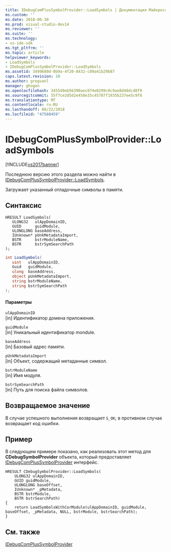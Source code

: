 ```yaml
---
title: IDebugComPlusSymbolProvider::LoadSymbols | Документация Майкрософт
ms.custom: ''
ms.date: 2018-06-30
ms.prod: visual-studio-dev14
ms.reviewer: ''
ms.suite: ''
ms.technology:
- vs-ide-sdk
ms.tgt_pltfrm: ''
ms.topic: article
helpviewer_keywords:
- LoadSymbols
- IDebugComPlusSymbolProvider::LoadSymbols
ms.assetid: 3499680d-0b9a-4f20-8432-c89a41b29b87
caps.latest.revision: 10
ms.author: gregvanl
manager: ghogen
ms.openlocfilehash: 345549eb56390aec074e0299c0c9ae8d48dcd8f9
ms.sourcegitcommit: 55f7ce2d5d2e458e35c45787f1935b237ee5c9f8
ms.translationtype: MT
ms.contentlocale: ru-RU
ms.lasthandoff: 08/22/2018
ms.locfileid: "47560459"
---
```

# <a name="idebugcomplussymbolproviderloadsymbols"></a>IDebugComPlusSymbolProvider::LoadSymbols
[!INCLUDE[vs2017banner](../../../includes/vs2017banner.md)]

Последнюю версию этого раздела можно найти в [IDebugComPlusSymbolProvider::LoadSymbols](https://docs.microsoft.com/visualstudio/extensibility/debugger/reference/idebugcomplussymbolprovider-loadsymbols).  
  
Загружает указанный отладочные символы в памяти.  
  
## <a name="syntax"></a>Синтаксис  
  
```cpp#  
HRESULT LoadSymbols(  
   ULONG32   ulAppDomainID,  
   GUID      guidModule,  
   ULONGLONG baseAddress,  
   IUnknown* pUnkMetadataImport,  
   BSTR      bstrModuleName,  
   BSTR      bstrSymSearchPath  
);  
```  
  
```csharp  
int LoadSymbols(  
   uint   ulAppDomainID,  
   Guid   guidModule,  
   ulong  baseAddress,  
   object pUnkMetadataImport,  
   string bstrModuleName,  
   string bstrSymSearchPath  
);  
```  
  
#### <a name="parameters"></a>Параметры  
 `ulAppDomainID`  
 [in] Идентификатор домена приложения.  
  
 `guidModule`  
 [in] Уникальный идентификатор mondule.  
  
 `baseAddress`  
 [in] Базовый адрес памяти.  
  
 `pUnkMetadataImport`  
 [in] Объект, содержащий метаданные символ.  
  
 `bstrModuleName`  
 [in] Имя модуля.  
  
 `bstrSymSearchPath`  
 [in] Путь для поиска файла символов.  
  
## <a name="return-value"></a>Возвращаемое значение  
 В случае успешного выполнения возвращает `S_OK`; в противном случае возвращает код ошибки.  
  
## <a name="example"></a>Пример  
 В следующем примере показано, как реализовать этот метод для **CDebugSymbolProvider** объекта, который предоставляет [IDebugComPlusSymbolProvider](../../../extensibility/debugger/reference/idebugcomplussymbolprovider.md) интерфейс.  
  
```cpp#  
HRESULT CDebugSymbolProvider::LoadSymbols(  
    ULONG32 ulAppDomainID,  
    GUID guidModule,  
    ULONGLONG baseOffset,  
    IUnknown* _pMetadata,  
    BSTR bstrModule,  
    BSTR bstrSearchPath)  
{  
    return LoadSymbolsWithCorModule(ulAppDomainID, guidModule, baseOffset, _pMetadata, NULL, bstrModule, bstrSearchPath);  
}  
```  
  
## <a name="see-also"></a>См. также  
 [IDebugComPlusSymbolProvider](../../../extensibility/debugger/reference/idebugcomplussymbolprovider.md)

